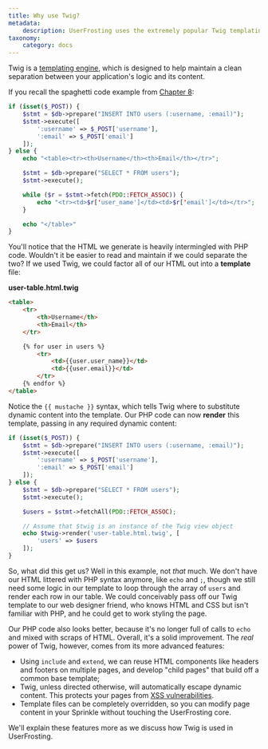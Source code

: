 ```yaml
---
title: Why use Twig?
metadata:
    description: UserFrosting uses the extremely popular Twig templating engine to facilitate clean separation between content and logic in your application.
taxonomy:
    category: docs
---
```


Twig is a [templating engine](http://twig.sensiolabs.org/), which is designed to help maintain a clean separation between your application's logic and its content.

If you recall the spaghetti code example from [Chapter 8](/routes-and-controllers/introduction):

```php
if (isset($_POST)) {
    $stmt = $db->prepare("INSERT INTO users (:username, :email)");
    $stmt->execute([
        ':username' => $_POST['username'],
        ':email' => $_POST['email']
    ]);
} else {
    echo "<table><tr><th>Username</th><th>Email</th></tr>";

    $stmt = $db->prepare("SELECT * FROM users");
    $stmt->execute();

    while ($r = $stmt->fetch(PDO::FETCH_ASSOC)) {
        echo "<tr><td>$r['user_name']</td><td>$r['email']</td></tr>";
    }

    echo "</table>"
}
```

You'll notice that the HTML we generate is heavily intermingled with PHP code. Wouldn't it be easier to read and maintain if we could separate the two? If we used Twig, we could factor all of our HTML out into a **template** file:

**user-table.html.twig**
```html
<table>
    <tr>
        <th>Username</th>
        <th>Email</th>
    </tr>

    {% for user in users %}
        <tr>
            <td>{{user.user_name}}</td>
            <td>{{user.email}}</td>
        </tr>
    {% endfor %}
</table>
```

Notice the `{{ mustache }}` syntax, which tells Twig where to substitute dynamic content into the template. Our PHP code can now **render** this template, passing in any required dynamic content:

```php
if (isset($_POST)) {
    $stmt = $db->prepare("INSERT INTO users (:username, :email)");
    $stmt->execute([
        ':username' => $_POST['username'],
        ':email' => $_POST['email']
    ]);
} else {
    $stmt = $db->prepare("SELECT * FROM users");
    $stmt->execute();

    $users = $stmt->fetchAll(PDO::FETCH_ASSOC);

    // Assume that $twig is an instance of the Twig view object
    echo $twig->render('user-table.html.twig', [
        'users' => $users
    ]);
}
```

So, what did this get us? Well in this example, not _that_ much. We don't have our HTML littered with PHP syntax anymore, like `echo` and `;`, though we still need some logic in our template to loop through the array of `users` and render each row in our table. We could conceivably pass off our Twig template to our web designer friend, who knows HTML and CSS but isn't familiar with PHP, and he could get to work styling the page.

Our PHP code also looks better, because it's no longer full of calls to `echo` and mixed with scraps of HTML. Overall, it's a solid improvement. The _real_ power of Twig, however, comes from its more advanced features:

- Using `include` and `extend`, we can reuse HTML components like headers and footers on multiple pages, and develop "child pages" that build off a common base template;
- Twig, unless directed otherwise, will automatically escape dynamic content. This protects your pages from [XSS vulnerabilities](https://www.owasp.org/index.php/Cross-site_Scripting_(XSS)).
- Template files can be completely overridden, so you can modify page content in your Sprinkle without touching the UserFrosting core.

We'll explain these features more as we discuss how Twig is used in UserFrosting.
